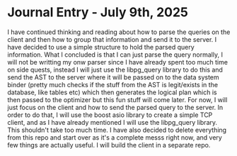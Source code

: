 # Journal Entry - July 9th, 2025

I have continued thinking and reading about how to parse the queries on the client and then how to group that information and send it to the server. I have decided to use a simple structure to hold the parsed query information. 
What I concluded is that I can just parse the query normally, I will not be writting my onw parser since I have already spent too much time on side quests, instead I will just use the libpg_query library to do this and send the AST to the server where it will be passed on to the data system binder (pretty much checks if the stuff from the AST is legit/exists in the database, like tables etc) which then generates the logical plan which is then passed to the optimizer but this fun stuff will come later.
For now, I will just focus on the client and how to send the parsed query to the server. In order to do that, I will use the boost asio library to create a simple TCP client, and as I have already mentioned I will use the libpg_query library. This shouldn't take too much time.
I have also decided to delete everything from this repo and start over as it's a complete messs right now, and very few things are actually useful.
I will build the client in a separate repo.
